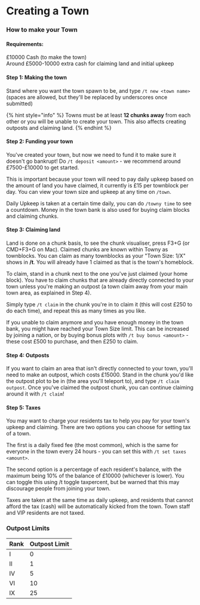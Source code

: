 # Creating a Town

### How to make your Town

#### **Requirements:**

£10000 Cash (to make the town)\
Around £5000-10000 extra cash for claiming land and initial upkeep

#### **Step 1: Making the town**

Stand where you want the town spawn to be, and type `/t new <town name>` (spaces are allowed, but they'll be replaced by underscores once submitted)

{% hint style="info" %}
Towns must be at least **12 chunks away** from each other or you will be unable to create your town. This also affects creating outposts and claiming land.
{% endhint %}

#### **Step 2: Funding your town**

You've created your town, but now we need to fund it to make sure it doesn't go bankrupt! Do `/t deposit <amount>` - we recommend around £7500-£10000 to get started.

This is important because your town will need to pay daily upkeep based on the amount of land you have claimed, it currently is £15 per townblock per day. You can view your town size and upkeep at any time on `/town`.

Daily Upkeep is taken at a certain time daily, you can do `/towny time` to see a countdown. Money in the town bank is also used for buying claim blocks and claiming chunks.

#### **Step 3: Claiming land**

Land is done on a chunk basis, to see the chunk visualiser, press F3+G (or CMD+F3+G on Mac). Claimed chunks are known within Towny as townblocks. You can claim as many townblocks as your "Town Size: 1/X" shows in **/t**. You will already have 1 claimed as that is the town's homeblock.

To claim, stand in a chunk next to the one you've just claimed (your home block). You have to claim chunks that are already directly connected to your town unless you're making an outpost (a town claim away from your main town area, as explained in Step 4).

Simply type `/t claim` in the chunk you're in to claim it (this will cost £250 to do each time), and repeat this as many times as you like.

If you unable to claim anymore and you have enough money in the town bank, you might have reached your Town Size limit. This can be increased by joining a nation, or by buying bonus plots with `/t buy bonus <amount>` - these cost £500 to purchase, and then £250 to claim.

#### **Step 4: Outposts**

If you want to claim an area that isn't directly connected to your town, you'll need to make an outpost, which costs £15000. Stand in the chunk you'd like the outpost plot to be in (the area you'll teleport to), and type `/t claim outpost`. Once you've claimed the outpost chunk, you can continue claiming around it with `/t claim`!

#### **Step 5: Taxes**

You may want to charge your residents tax to help you pay for your town's upkeep and claiming. There are two options you can choose for setting tax of a town.

The first is a daily fixed fee (the most common), which is the same for everyone in the town every 24 hours - you can set this with `/t set taxes <amount>`.

The second option is a percentage of each resident's balance, with the maximum being 10% of the balance of £10000 (whichever is lower). You can toggle this using /t toggle taxpercent, but be warned that this may discourage people from joining your town.

Taxes are taken at the same time as daily upkeep, and residents that cannot afford the tax (cash) will be automatically kicked from the town. Town staff and VIP residents are not taxed.

### Outpost Limits

| Rank | Outpost Limit |
| ---- | ------------- |
| I    | 0             |
| II   | 1             |
| IV   | 5             |
| VI   | 10            |
| IX   | 25            |
